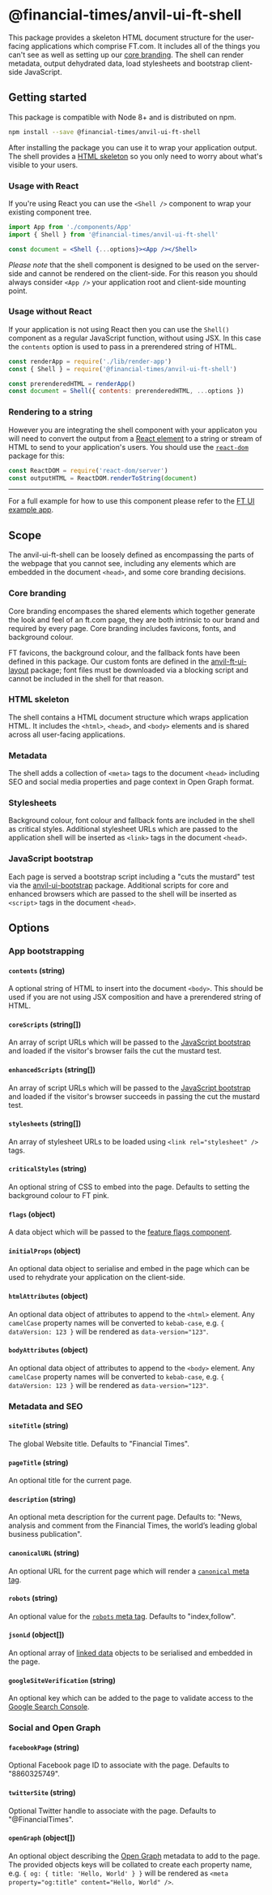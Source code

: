 # @financial-times/anvil-ui-ft-shell

This package provides a skeleton HTML document structure for the user-facing applications which comprise FT.com. It includes all of the things you can't see as well as setting up our [core branding](#core-branding). The shell can render metadata, output dehydrated data, load stylesheets and bootstrap client-side JavaScript.


## Getting started

This package is compatible with Node 8+ and is distributed on npm.

```sh
npm install --save @financial-times/anvil-ui-ft-shell
```

After installing the package you can use it to wrap your application output. The shell provides a [HTML skeleton](#HTML-skeleton) so you only need to worry about what's visible to your users.

### Usage with React

If you're using React you can use the `<Shell />` component to wrap your existing component tree.

```jsx
import App from './components/App'
import { Shell } from '@financial-times/anvil-ui-ft-shell'

const document = <Shell {...options}><App /></Shell>
```

_Please note_ that the shell component is designed to be used on the server-side and cannot be rendered on the client-side. For this reason you should always consider `<App />` your application root and client-side mounting point.

### Usage without React

If your application is not using React then you can use the `Shell()` component as a regular JavaScript function, without using JSX. In this case the `contents` option is used to pass in a prerendered string of HTML.

```js
const renderApp = require('./lib/render-app')
const { Shell } = require('@financial-times/anvil-ui-ft-shell')

const prerenderedHTML = renderApp()
const document = Shell({ contents: prerenderedHTML, ...options })
```

### Rendering to a string

However you are integrating the shell component with your applicaton you will need to convert the output from a [React element] to a string or stream of HTML to send to your application's users. You should use the [`react-dom`] package for this:

```js
const ReactDOM = require('react-dom/server')
const outputHTML = ReactDOM.renderToString(document)
```

[React element]: https://reactjs.org/docs/rendering-elements.html
[`react-dom`]: https://reactjs.org/docs/react-dom.html

---

For a full example for how to use this component please refer to the [FT UI example app][example].

[example]: ../../examples/basic-ft-ui/readme.md


## Scope

The anvil-ui-ft-shell can be loosely defined as encompassing the parts of the webpage that you cannot see, including any elements which are embedded in the document `<head>`, and some core branding decisions.

### Core branding
Core branding encompases the shared elements which together generate the look and feel of an ft.com page, they are both intrinsic to our brand and required by every page. Core branding includes favicons, fonts, and background colour.

FT favicons, the background colour, and the fallback fonts have been defined in this package. Our custom fonts are defined in the [anvil-ft-ui-layout](https://github.com/Financial-Times/anvil/tree/master/packages/anvil-ui-ft-layout) package; font files must be downloaded via a blocking script and cannot be included in the shell for that reason.

### HTML skeleton

The shell contains a HTML document structure which wraps application HTML. It includes the `<html>`, `<head>`, and `<body>` elements and is shared across all user-facing applications.

### Metadata

The shell adds a collection of `<meta>` tags to the document `<head>` including SEO and social media properties and page context in Open Graph format.

### Stylesheets

Background colour, font colour and fallback fonts are included in the shell as critical styles. Additional stylesheet URLs which are passed to the application shell will be inserted as `<link>` tags in the document `<head>`.

### JavaScript bootstrap

Each page is served a bootstrap script including a "cuts the mustard" test via the [anvil-ui-bootstrap](https://github.com/Financial-Times/anvil/tree/master/packages/anvil-ui-bootstrap) package. Additional scripts for core and enhanced browsers which are passed to the shell  will be inserted as `<script>` tags in the document `<head>`.


## Options

### App bootstrapping

#### `contents` (string)

A optional string of HTML to insert into the document `<body>`. This should be used if you are not using JSX composition and have a prerendered string of HTML.

#### `coreScripts` (string[])

An array of script URLs which will be passed to the [JavaScript bootstrap](../anvil-ui-bootstrap/readme.md) and loaded if the visitor's browser fails the cut the mustard test.

#### `enhancedScripts` (string[])

An array of script URLs which will be passed to the [JavaScript bootstrap](../anvil-ui-bootstrap/readme.md) and loaded if the visitor's browser succeeds in passing the cut the mustard test.

#### `stylesheets` (string[])

An array of stylesheet URLs to be loaded using `<link rel="stylesheet" />` tags.

#### `criticalStyles` (string)

An optional string of CSS to embed into the page. Defaults to setting the background colour to FT pink.

#### `flags` (object)

A data object which will be passed to the [feature flags component](../anvil-ui-ft-flags/readme.md).

#### `initialProps` (object)

An optional data object to serialise and embed in the page which can be used to rehydrate your application on the client-side.

#### `htmlAttributes` (object)

An optional data object of attributes to append to the `<html>` element. Any `camelCase` property names will be converted to `kebab-case`, e.g. `{ dataVersion: 123 }` will be rendered as `data-version="123"`.

#### `bodyAttributes` (object)

An optional data object of attributes to append to the `<body>` element. Any `camelCase` property names will be converted to `kebab-case`, e.g. `{ dataVersion: 123 }` will be rendered as `data-version="123"`.


### Metadata and SEO

#### `siteTitle` (string)

The global Website title. Defaults to "Financial Times".

#### `pageTitle` (string)

An optional title for the current page.

#### `description` (string)

An optional meta description for the current page. Defaults to: "News, analysis and comment from the Financial Times, the worldʼs leading global business publication".

#### `canonicalURL` (string)

An optional URL for the current page which will render a [`canonical` meta tag](https://en.wikipedia.org/wiki/Canonical_link_element).

#### `robots` (string)

An optional value for the [`robots` meta tag](https://en.wikipedia.org/wiki/Meta_element#The_robots_attribute). Defaults to "index,follow".

#### `jsonLd` (object[])

An optional array of [linked data](https://json-ld.org/) objects to be serialised and embedded in the page.

#### `googleSiteVerification` (string)

An optional key which can be added to the page to validate access to the [Google Search Console](https://search.google.com/search-console/about).


### Social and Open Graph

#### `facebookPage` (string)

Optional Facebook page ID to associate with the page. Defaults to "8860325749".

#### `twitterSite` (string)

Optional Twitter handle to associate with the page. Defaults to "@FinancialTimes".

#### `openGraph` (object[])

An optional object describing the [Open Graph](http://ogp.me/) metadata to add to the page. The provided objects keys will be collated to create each property name, e.g. `{ og: { title: 'Hello, World' } }` will be rendered as `<meta property="og:title" content="Hello, World" />`.
